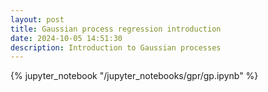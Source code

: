 ```yaml
---
layout: post
title: Gaussian process regression introduction
date: 2024-10-05 14:51:30
description: Introduction to Gaussian processes
---
```


{% jupyter_notebook "/jupyter_notebooks/gpr/gp.ipynb" %}